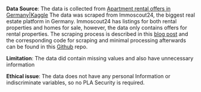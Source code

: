 **Data Source**: The data is collected from [Apartment rental offers in Germany|Kaggle]([url](https://www.kaggle.com/datasets/corrieaar/apartment-rental-offers-in-germany?resource=download)) The data was scraped from Immoscout24, the biggest real estate platform in Germany. Immoscout24 has listings for both rental properties and homes for sale, however, the data only contains offers for rental properties. The scraping process is described in this [blog post]([url](https://www.samples-of-thoughts.com/2018/scraping-the-web-or-how-to-find-a-flat/)) and the corresponding code for scraping and minimal processing afterwards can be found in this [Github]([url](https://www.samples-of-thoughts.com/2018/scraping-the-web-or-how-to-find-a-flat/)https://www.samples-of-thoughts.com/2018/scraping-the-web-or-how-to-find-a-flat/) repo.

**Limitation**: The data did contain missing values and also have unnecessary information

**Ethical issue**: The data does not have any personal Information or indiscriminate variables, so no PLA Security is required.
